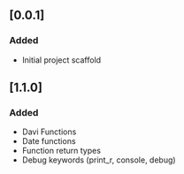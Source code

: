 ## [0.0.1]
### Added
- Initial project scaffold

## [1.1.0]
### Added
- Davi Functions
- Date functions
- Function return types
- Debug keywords (print_r, console, debug)
